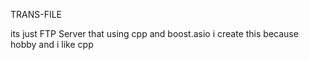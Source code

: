 TRANS-FILE

its just FTP Server that using cpp and boost.asio
i create this because hobby and i like cpp